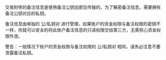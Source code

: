 交易附带的备注信息是使用备注公钥加密后传输的。为了解密备注信息，需要拥有备注公钥对应的私钥。

备注信息由单独的 公/私钥对 进行管理，如果账户的资金权限与备注权限的密钥不一样，你就可以安全的将此账户备注信息的只读权限交给第三方，无需担心资金权限外泄。 

警告：一般情况下账户的资金权限与备注权限的 公/私钥对 相同，请务必注意不要泄露备注私钥。
